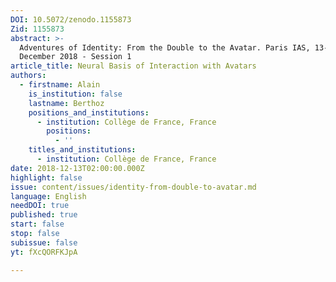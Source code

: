 ```yaml
---
DOI: 10.5072/zenodo.1155873
Zid: 1155873
abstract: >-
  Adventures of Identity: From the Double to the Avatar. Paris IAS, 13-14
  December 2018 - Session 1
article_title: Neural Basis of Interaction with Avatars
authors:
  - firstname: Alain
    is_institution: false
    lastname: Berthoz
    positions_and_institutions:
      - institution: Collège de France, France
        positions:
          - ''
    titles_and_institutions:
      - institution: Collège de France, France
date: 2018-12-13T02:00:00.000Z
highlight: false
issue: content/issues/identity-from-double-to-avatar.md
language: English
needDOI: true
published: true
start: false
stop: false
subissue: false
yt: fXcQORFKJpA

---
```


<Youtube yt="fXcQORFKJpA" caption="Neural Basis of Interaction with Avatars" start="false" stop="false"></Youtube>